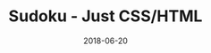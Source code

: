 ---
title: 'Sudoku - Just CSS/HTML'
description: 'Complete a sudoku puzzle without Javascript or server-side interaction.'
gametype: 'medium'
gameid: 72
date: 2018-06-20
tags: []
draft: false
type: 'games'
num19: [{'idx':1,'arr1':[1,2,3,4,5,6,7,8,9],'arr2':[1,2,3,4,5,6,7,8,9]},{'idx':2,'arr1':[1,2,3,4,5,6,7,8,9],'arr2':[1,2,3,4,5,6,7,8,9]},{'idx':3,'arr1':[1,2,3,4,5,6,7,8,9],'arr2':[1,2,3,4,5,6,7,8,9]},{'idx':4,'arr1':[1,2,3,4,5,6,7,8,9],'arr2':[1,2,3,4,5,6,7,8,9]},{'idx':5,'arr1':[1,2,3,4,5,6,7,8,9],'arr2':[1,2,3,4,5,6,7,8,9]},{'idx':6,'arr1':[1,2,3,4,5,6,7,8,9],'arr2':[1,2,3,4,5,6,7,8,9]},{'idx':7,'arr1':[1,2,3,4,5,6,7,8,9],'arr2':[1,2,3,4,5,6,7,8,9]},{'idx':8,'arr1':[1,2,3,4,5,6,7,8,9],'arr2':[1,2,3,4,5,6,7,8,9]},{'idx':9,'arr1':[1,2,3,4,5,6,7,8,9],'arr2':[1,2,3,4,5,6,7,8,9]}]
puzzle: [[0, 0, 0, 0, 7, 0, 0, 0, 0], [0, 0, 0, 1, 0, 6, 0, 0, 0], [4, 0, 9, 3, 0, 8, 7, 0, 2], [8, 0, 2, 0, 0, 0, 4, 0, 5], [0, 7, 4, 0, 0, 0, 9, 1, 0], [0, 0, 0, 0, 4, 0, 0, 0, 0], [2, 0, 0, 5, 0, 1, 0, 0, 7], [0, 0, 0, 0, 0, 0, 0, 0, 0], [7, 5, 6, 0, 0, 0, 1, 8, 4]]
layout: 'sudokucssstatic'
---